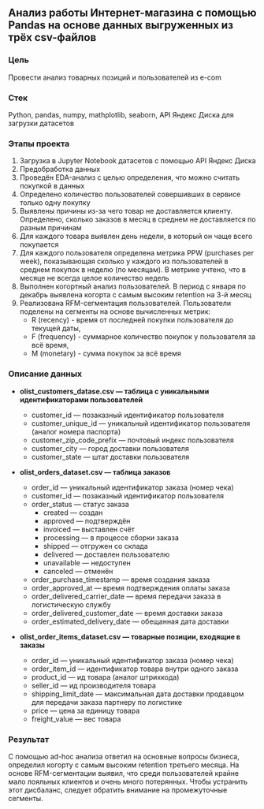## Анализ работы Интернет-магазина с помощью Pandas на основе данных выгруженных из трёх csv-файлов

### Цель

Провести анализ товарных позиций и пользователей из e-com

### Стек

Python, pandas, numpy, mathplotlib, seaborn, API Яндекс Диска для загрузки датасетов

### Этапы проекта

1. Загрузка в Jupyter Notebook датасетов с помощью API Яндекс Диска
2. Предобработка данных
3. Проведён EDA-анализ с целью определения, что можно считать покупкой в данных
4. Определено количество пользователей совершивших в сервисе только одну покупку
5. Выявлены причины из-за чего товар не доставляется клиенту. Определено, сколько заказов в месяц в среднем не доставляется по разным причинам
6. Для каждого товара выявлен день недели, в который он чаще всего покупается
7. Для каждого пользователя определена метрика PPW (purchases per week), показывающая сколько у каждого из пользователей в среднем покупок в неделю (по месяцам). В метрике учтено, что в месяце не всегда целое количество недель
8. Выполнен когортный анализ пользователей. В период с января по декабрь выявлена когорта с самым высоким retention на 3-й месяц
9. Реализована RFM-сегментация пользователей. Пользователи поделены на сегменты на основе вычисленных метрик: 
	- R (recency) - время от последней покупки пользователя до текущей даты, 
	- F (frequency) - суммарное количество покупок у пользователя за всё время, 
	- M (monetary) - сумма покупок за всё время

### Описание данных

- **olist_customers_datase.csv — таблица с уникальными идентификаторами пользователей**
  - customer_id — позаказный идентификатор пользователя
  - customer_unique_id —  уникальный идентификатор пользователя  (аналог номера паспорта)
  - customer_zip_code_prefix —  почтовый индекс пользователя
  - customer_city —  город доставки пользователя
  - customer_state —  штат доставки пользователя

- **olist_orders_dataset.csv —  таблица заказов**
  - order_id —  уникальный идентификатор заказа (номер чека)
  - customer_id —  позаказный идентификатор пользователя
  - order_status —  статус заказа
      - created —  создан
      - approved —  подтверждён
      - invoiced —  выставлен счёт
      - processing —  в процессе сборки заказа
      - shipped —  отгружен со склада
      - delivered —  доставлен пользователю
      - unavailable —  недоступен
      - canceled —  отменён
  - order_purchase_timestamp —  время создания заказа
  - order_approved_at —  время подтверждения оплаты заказа
  - order_delivered_carrier_date —  время передачи заказа в логистическую службу
  - order_delivered_customer_date —  время доставки заказа
  - order_estimated_delivery_date —  обещанная дата доставки

- **olist_order_items_dataset.csv —  товарные позиции, входящие в заказы**
  - order_id —  уникальный идентификатор заказа (номер чека)
  - order_item_id —  идентификатор товара внутри одного заказа
  - product_id —  ид товара (аналог штрихкода)
  - seller_id — ид производителя товара
  - shipping_limit_date —  максимальная дата доставки продавцом для передачи заказа партнеру по логистике
  - price —  цена за единицу товара
  - freight_value —  вес товара
  
### Результат

С помощью  ad-hoc анализа ответил на основные вопросы бизнеса, определил когорту с самым высоким retention третьего месяца. На основе RFM-сегментации выявил, что среди пользователей крайне мало лояльных клиентов и очень много потерянных. Чтобы устранить этот дисбаланс, следует обратить внимание на промежуточные сегменты.
